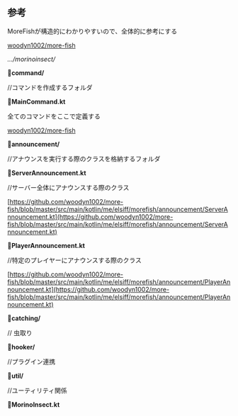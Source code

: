 ## 参考

MoreFishが構造的にわかりやすいので、全体的に参考にする

[woodyn1002/more-fish](https://github.com/woodyn1002/more-fish)

*.../morinoinsect/*

📂**command/**

//コマンドを作成するフォルダ

📄**MainCommand.kt**

全てのコマンドをここで定義する

[woodyn1002/more-fish](https://github.com/woodyn1002/more-fish/blob/master/src/main/kotlin/me/elsiff/morefish/command/MainCommand.kt)

📂**announcement/**

//アナウンスを実行する際のクラスを格納するフォルダ

📄**ServerAnnouncement.kt**

//サーバー全体にアナウンスする際のクラス

[https://github.com/woodyn1002/more-fish/blob/master/src/main/kotlin/me/elsiff/morefish/announcement/ServerAnnouncement.kt](https://github.com/woodyn1002/more-fish/blob/master/src/main/kotlin/me/elsiff/morefish/announcement/ServerAnnouncement.kt)

📄**PlayerAnnouncement.kt**

//特定のプレイヤーにアナウンスする際のクラス

[https://github.com/woodyn1002/more-fish/blob/master/src/main/kotlin/me/elsiff/morefish/announcement/PlayerAnnouncement.kt](https://github.com/woodyn1002/more-fish/blob/master/src/main/kotlin/me/elsiff/morefish/announcement/PlayerAnnouncement.kt)

📂**catching/**

// 虫取り

📂**hooker/**

//プラグイン連携

📂**util/**

//ユーティリティ関係

**📄MorinoInsect.kt**